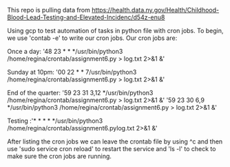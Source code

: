 This repo is pulling data from https://health.data.ny.gov/Health/Childhood-Blood-Lead-Testing-and-Elevated-Incidenc/d54z-enu8

Using gcp to test automation of tasks in python file with cron jobs.
To begin, we use 'contab -e' to write our cron jobs.
Our cron jobs are:

Once a day: '48 23 * * */usr/bin/python3 /home/regina/crontab/assignment6.py > log.txt 2>&1 &'

Sunday at 10pm: '00 22 * * 7/usr/bin/python3 /home/regina/crontab/assignment6.py > log.txt 2>&1 &'

End of the quarter: 
'59 23 31 3,12 */usr/bin/python3 /home/regina/crontab/assignment6.py > log.txt 2>&1 &'
'59 23 30 6,9 */usr/bin/python3 /home/regina/crontab/assignment6.py > log.txt 2>&1 &'

Testing :'* * * * */usr/bin/python3 /home/regina/crontab/assignment6.pylog.txt 2>&1 &'

After listing the cron jobs we can leave the crontab file by using ^c 
and then use 'sudo service cron reload' to restart the service and
'ls -l' to check to make sure the cron jobs are running.


